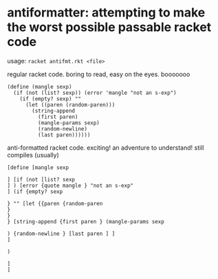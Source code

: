 # antiformatter: attempting to make the worst possible passable racket code

usage: `racket antifmt.rkt <file>`

regular racket code. boring to read, easy on the eyes. booooooo
```rkt
(define (mangle sexp)
  (if (not (list? sexp)) (error 'mangle "not an s-exp")
    (if (empty? sexp) ""
      (let ((paren (random-paren)))
        (string-append
          (first paren)
          (mangle-params sexp)
          (random-newline)
          (last paren))))))
```

anti-formatted racket code. exciting! an adventure to understand! still compiles (usually)
```rkt
[define [mangle sexp

] [if (not [list? sexp
] ) [error {quote mangle } "not an s-exp"
] (if {empty? sexp

} "" [let {{paren {random-paren
}
}
} [string-append {first paren } (mangle-params sexp

) {random-newline } [last paren ] ]
]

)

]
]
```
